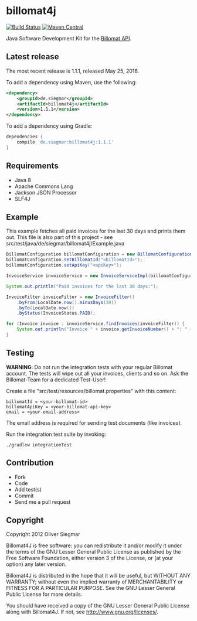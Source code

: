 billomat4j
==========

[![Build Status](https://api.travis-ci.org/osiegmar/billomat4j.svg)](https://travis-ci.org/osiegmar/billomat4j)
[![Maven Central](https://maven-badges.herokuapp.com/maven-central/de.siegmar/billomat4j/badge.svg)](https://maven-badges.herokuapp.com/maven-central/de.siegmar/billomat4j)

Java Software Development Kit for the [Billomat API](http://www.billomat.com/api).


Latest release
--------------

The most recent release is 1.1.1, released May 25, 2016.

To add a dependency using Maven, use the following:

```xml
<dependency>
    <groupId>de.siegmar</groupId>
    <artifactId>billomat4j</artifactId>
    <version>1.1.1</version>
</dependency>
```

To add a dependency using Gradle:

```gradle
dependencies {
    compile 'de.siegmar:billomat4j:1.1.1'
}
```


Requirements
------------

- Java 8
- Apache Commons Lang
- Jackson JSON Processor
- SLF4J


Example
-------

This example fetches all paid invoices for the last 30 days and prints them out.
This file is also part of this project - see src/test/java/de/siegmar/billomat4j/Example.java

```java
BillomatConfiguration billomatConfiguration = new BillomatConfiguration();
billomatConfiguration.setBillomatId("<billomatId>");
billomatConfiguration.setApiKey("<apiKey>");

InvoiceService invoiceService = new InvoiceServiceImpl(billomatConfiguration);

System.out.println("Paid invoices for the last 30 days:");

InvoiceFilter invoiceFilter = new InvoiceFilter()
    .byFrom(LocalDate.now().minusDays(30))
    .byTo(LocalDate.now())
    .byStatus(InvoiceStatus.PAID);

for (Invoice invoice : invoiceService.findInvoices(invoiceFilter)) {
    System.out.println("Invoice " + invoice.getInvoiceNumber() + ": " + invoice.getTotalNet());
}
```

Testing
-------

**WARNING**: Do not run the integration tests with your regular Billomat account.
The tests will wipe out all your invoices, clients and so on.
Ask the Billomat-Team for a dedicated Test-User!

Create a file "src/test/resources/billomat.properties" with this content:

```
billomatId = <your-billomat-id>
billomatApiKey = <your-billomat-api-key>
email = <your-email-address>
```

The email address is required for sending test documents (like invoices).

Run the integration test suite by invoking:

```
./gradlew integrationTest
```


Contribution
------------

- Fork
- Code
- Add test(s)
- Commit
- Send me a pull request


Copyright
---------

Copyright 2012 Oliver Siegmar

Billomat4J is free software: you can redistribute it and/or modify
it under the terms of the GNU Lesser General Public License as published by
the Free Software Foundation, either version 3 of the License, or
(at your option) any later version.

Billomat4J is distributed in the hope that it will be useful,
but WITHOUT ANY WARRANTY; without even the implied warranty of
MERCHANTABILITY or FITNESS FOR A PARTICULAR PURPOSE.  See the
GNU Lesser General Public License for more details.

You should have received a copy of the GNU Lesser General Public License
along with Billomat4J.  If not, see <http://www.gnu.org/licenses/>.
